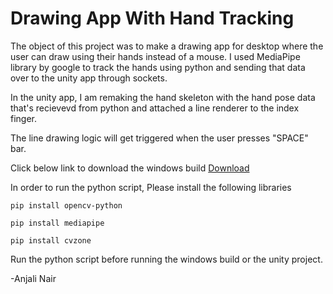 

# Drawing App With Hand Tracking

The object of this project was to make a drawing app for desktop where the user can draw using their hands instead of a mouse. I used MediaPipe library by google to track the hands using python and sending that data over to the unity app through sockets. 

In the unity app, I am remaking the hand skeleton with the hand pose data that's recievevd from python and attached a line renderer to the index finger.

The line drawing logic will get triggered when the user presses "SPACE" bar.

Click below link to download the windows build
[Download](https://github.com/anjiiganji/Hand-Tracking-Drawing-Python-Unity/releases/download/latest/Build.zip)

In order to run the python script, Please install the following libraries

`pip install opencv-python`

`pip install mediapipe`

`pip install cvzone`

Run the python script before running the windows build or the unity project.

-Anjali Nair
